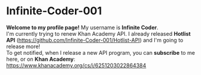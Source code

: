 # Infinite-Coder-001

<!--
**Infinite-Coder-001/Infinite-Coder-001** is a ✨ _special_ ✨ repository because its `README.md` (this file) appears on your GitHub profile.

Here are some ideas to get you started:

- 🔭 I’m currently working on ...
- 🌱 I’m currently learning ...
- 👯 I’m looking to collaborate on ...
- 🤔 I’m looking for help with ...
- 💬 Ask me about ...
- 📫 How to reach me: ...
- 😄 Pronouns: ...
- ⚡ Fun fact: ...
-->

**Welcome to my profile page!** My username is **Infinite Coder**. <br>
I'm currently trying to renew Khan Academy API. I already released **Hotlist API** (https://github.com/Infinite-Coder-001/Hotlist-API) and I'm going to release more! <br>
To get notified, when I release a new API program, you can **subscribe** to me here, or on **Khan Academy**: <br>
https://www.khanacademy.org/cs/i/6251203022864384
